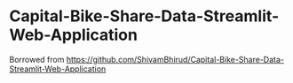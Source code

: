 # Capital-Bike-Share-Data-Streamlit-Web-Application

Borrowed from https://github.com/ShivamBhirud/Capital-Bike-Share-Data-Streamlit-Web-Application
